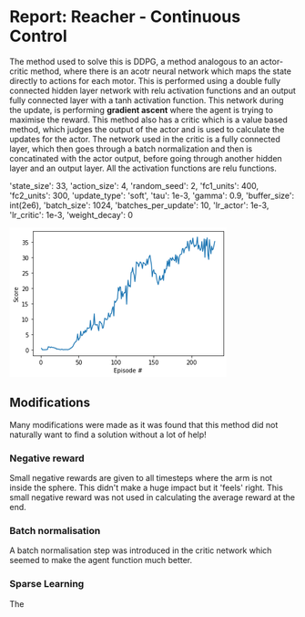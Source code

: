 # Report: Reacher - Continuous Control

The method used to solve this is DDPG, a method analogous to an actor-critic method, where there is an acotr neural network which maps the state directly to actions for each motor. This is performed using a double fully connected hidden layer network with relu activation functions and an output fully connected layer with a tanh activation function. This network during the update, is performing **gradient ascent** where the agent is trying to maximise the reward.
This method also has a critic which is a value based method, which judges the output of the actor and is used to calculate the updates for the actor. The network used in the critic is a fully connected layer, which then goes through a batch normalization and then is concatinated with the actor output, before going through another hidden layer and an output layer. All the activation functions are relu functions.



 'state_size': 33,
        'action_size': 4,
        'random_seed': 2,
        'fc1_units': 400,
        'fc2_units': 300,
        'update_type': 'soft',
        'tau': 1e-3,
        'gamma': 0.9,
        'buffer_size': int(2e6),
        'batch_size': 1024,
        'batches_per_update': 10,
        'lr_actor': 1e-3,
        'lr_critic': 1e-3,
        'weight_decay': 0


![alt text](https://github.com/SamJCKnox/P2_Reacher_Submission/blob/master/ScoresDDPG.png)



## Modifications
Many modifications were made as it was found that this method did not naturally want to find a solution without a lot of help!

### Negative reward
Small negative rewards are given to all timesteps where the arm is not inside the sphere. This didn't make a huge impact but it 'feels' right. This small negative reward was not used in calculating the average reward at the end.

### Batch normalisation
A batch normalisation step was introduced in the critic network which seemed to make the agent function much better.

### Sparse Learning
The 